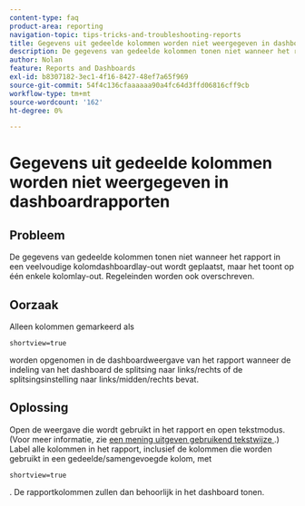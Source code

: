 ```yaml
---
content-type: faq
product-area: reporting
navigation-topic: tips-tricks-and-troubleshooting-reports
title: Gegevens uit gedeelde kolommen worden niet weergegeven in dashboardrapporten
description: De gegevens van gedeelde kolommen tonen niet wanneer het rapport in een veelvoudige kolomdashboardlay-out wordt geplaatst, maar het toont op één enkele kolomlay-out. Regeleinden worden ook overschreven.
author: Nolan
feature: Reports and Dashboards
exl-id: b8307182-3ec1-4f16-8427-48ef7a65f969
source-git-commit: 54f4c136cfaaaaaa90a4fc64d3ffd06816cff9cb
workflow-type: tm+mt
source-wordcount: '162'
ht-degree: 0%

---
```


# Gegevens uit gedeelde kolommen worden niet weergegeven in dashboardrapporten

## Probleem

De gegevens van gedeelde kolommen tonen niet wanneer het rapport in een veelvoudige kolomdashboardlay-out wordt geplaatst, maar het toont op één enkele kolomlay-out. Regeleinden worden ook overschreven.

## Oorzaak

Alleen kolommen gemarkeerd als

```
shortview=true
```

worden opgenomen in de dashboardweergave van het rapport wanneer de indeling van het dashboard de splitsing naar links/rechts of de splitsingsinstelling naar links/midden/rechts bevat.

## Oplossing

Open de weergave die wordt gebruikt in het rapport en open tekstmodus. (Voor meer informatie, zie [&#x200B; een mening uitgeven gebruikend tekstwijze &#x200B;](../../../reports-and-dashboards/reports/text-mode/edit-text-mode-in-view.md).) Label alle kolommen in het rapport, inclusief de kolommen die worden gebruikt in een gedeelde/samengevoegde kolom, met

```
shortview=true
```

. De rapportkolommen zullen dan behoorlijk in het dashboard tonen.
